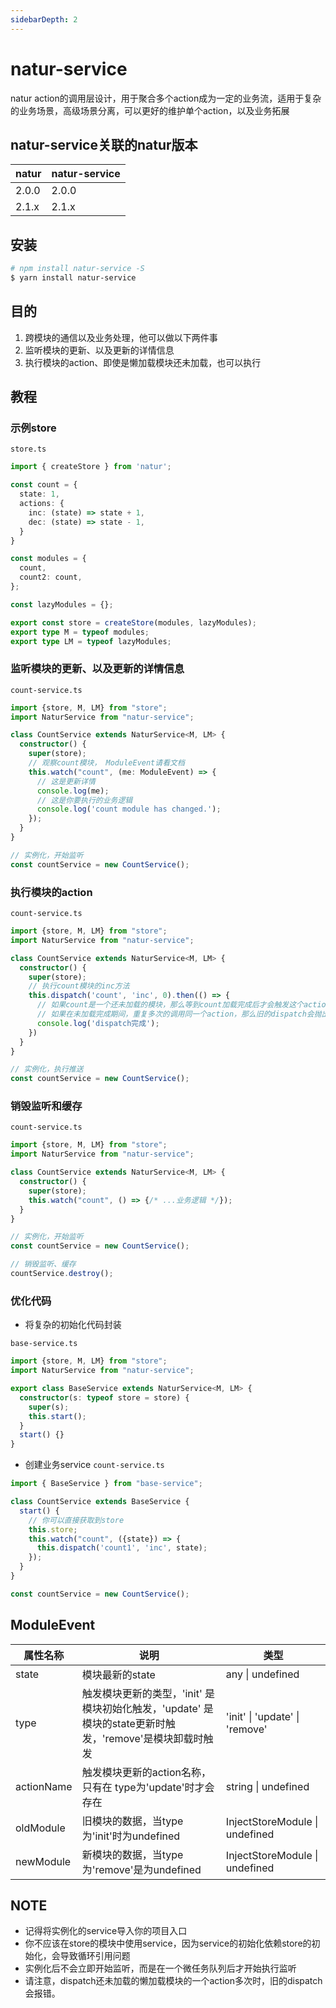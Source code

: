 ```yaml
---
sidebarDepth: 2
---
```


# natur-service
natur action的调用层设计，用于聚合多个action成为一定的业务流，适用于复杂的业务场景，高级场景分离，可以更好的维护单个action，以及业务拓展

## natur-service关联的natur版本

| natur | natur-service |
| -- | -- |
| 2.0.0 | 2.0.0 |
| 2.1.x | 2.1.x |

## 安装

```bash
# npm install natur-service -S
$ yarn install natur-service
```

## 目的

1. 跨模块的通信以及业务处理，他可以做以下两件事
1. 监听模块的更新、以及更新的详情信息
1. 执行模块的action、即使是懒加载模块还未加载，也可以执行


## 教程

### 示例store

`store.ts`
```ts
import { createStore } from 'natur';

const count = {
  state: 1,
  actions: {
    inc: (state) => state + 1,
    dec: (state) => state - 1,
  }
}

const modules = {
  count,
  count2: count,
};

const lazyModules = {};

export const store = createStore(modules, lazyModules);
export type M = typeof modules;
export type LM = typeof lazyModules;

```

### 监听模块的更新、以及更新的详情信息

`count-service.ts`
```ts
import {store, M, LM} from "store";
import NaturService from "natur-service";

class CountService extends NaturService<M, LM> {
  constructor() {
    super(store);
    // 观察count模块， ModuleEvent请看文档
    this.watch("count", (me: ModuleEvent) => {
      // 这是更新详情
      console.log(me);
      // 这是你要执行的业务逻辑
      console.log('count module has changed.');
    });
  }
}

// 实例化，开始监听
const countService = new CountService();

```

### 执行模块的action

`count-service.ts`
```ts
import {store, M, LM} from "store";
import NaturService from "natur-service";

class CountService extends NaturService<M, LM> {
  constructor() {
    super(store);
    // 执行count模块的inc方法
    this.dispatch('count', 'inc', 0).then(() => {
      // 如果count是一个还未加载的模块，那么等到count加载完成后才会触发这个action
      // 如果在未加载完成期间，重复多次的调用同一个action，那么旧的dispatch会抛出一个固定的Promise错误，以清除缓存，防止爆栈
      console.log('dispatch完成');
    })
  }
}

// 实例化，执行推送
const countService = new CountService();
```

### 销毁监听和缓存

`count-service.ts`
```ts
import {store, M, LM} from "store";
import NaturService from "natur-service";

class CountService extends NaturService<M, LM> {
  constructor() {
    super(store);
    this.watch("count", () => {/* ...业务逻辑 */});
  }
}

// 实例化，开始监听
const countService = new CountService();

// 销毁监听、缓存
countService.destroy();

```



### 优化代码

- 将复杂的初始化代码封装

`base-service.ts`
```ts
import {store, M, LM} from "store";
import NaturService from "natur-service";

export class BaseService extends NaturService<M, LM> {
  constructor(s: typeof store = store) {
    super(s);
    this.start();
  }
  start() {}
}
```

- 创建业务service
`count-service.ts`
```ts
import { BaseService } from "base-service";

class CountService extends BaseService {
  start() {
    // 你可以直接获取到store
    this.store;
    this.watch("count", ({state}) => {
      this.dispatch('count1', 'inc', state);
    });
  }
}

const countService = new CountService();
```

## ModuleEvent

| 属性名称 |说明           |类型|
|-----|---------------|---|
|state|模块最新的state |any \| undefined|
|type| 触发模块更新的类型，'init' 是模块初始化触发，'update' 是模块的state更新时触发，'remove'是模块卸载时触发 |'init' \| 'update' \| 'remove'|
|actionName|触发模块更新的action名称，只有在 type为'update'时才会存在 |string \| undefined|
|oldModule| 旧模块的数据，当type为'init'时为undefined |InjectStoreModule \| undefined|
|newModule | 新模块的数据，当type为'remove'是为undefined |InjectStoreModule \| undefined|


## NOTE

- 记得将实例化的service导入你的项目入口
- 你不应该在store的模块中使用service，因为service的初始化依赖store的初始化，会导致循环引用问题
- 实例化后不会立即开始监听，而是在一个微任务队列后才开始执行监听
- 请注意，dispatch还未加载的懒加载模块的一个action多次时，旧的dispatch会报错。